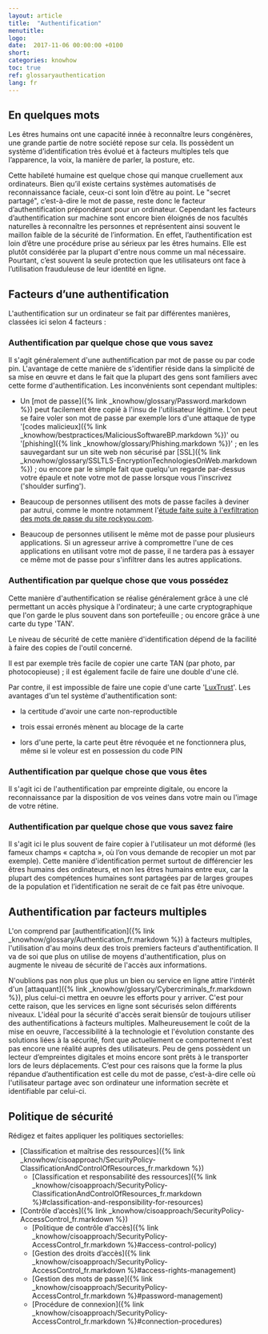 ```yaml
---
layout: article
title:  "Authentification"
menutitle:
logo:
date:  2017-11-06 00:00:00 +0100
short:
categories: knowhow
toc: true
ref: glossaryauthentication
lang: fr
---
```


En quelques mots
----------------
Les êtres humains ont une capacité innée à reconnaître leurs congénères,
une grande partie de notre société repose sur cela. Ils possèdent un
système d’identification très évolué et à facteurs multiples tels que
l’apparence, la voix, la manière de parler, la posture, etc.

Cette habileté humaine est quelque chose qui manque cruellement aux
ordinateurs. Bien qu’il existe certains systèmes automatisés de
reconnaissance faciale, ceux-ci sont loin d’être au point. Le "secret
partagé", c’est-à-dire le mot de passe, reste donc le facteur
d’authentification prépondérant pour un ordinateur. Cependant les
facteurs d’authentification sur machine sont encore bien éloignés de nos
facultés naturelles à reconnaître les personnes et représentent ainsi
souvent le maillon faible de la sécurité de l’information. En effet,
l’authentification est loin d’être une procédure prise au sérieux par
les êtres humains. Elle est plutôt considérée par la plupart d'entre
nous comme un mal nécessaire. Pourtant, c’est souvent la seule
protection que les utilisateurs ont face à l’utilisation frauduleuse de
leur identité en ligne.


Facteurs d’une authentification
-------------------------------


L'authentification sur un ordinateur se fait par différentes manières,
classées ici selon 4 facteurs :

### Authentification par quelque chose que vous savez

Il s'agit généralement d'une authentification par mot de passe ou par
code pin. L'avantage de cette manière de s'identifier réside dans la
simplicité de sa mise en œuvre et dans le fait que la plupart des gens
sont familiers avec cette forme d'authentification. Les inconvénients
sont cependant multiples:

-   Un [mot de passe]({% link _knowhow/glossary/Password.markdown %}) peut
    facilement être copié à l'insu de l'utilisateur légitime. L'on peut
    se faire voler son mot de passe par exemple lors d'une attaque de
    type '[codes malicieux]({% link _knowhow/bestpractices/MaliciousSoftwareBP.markdown %})' ou
    '[phishing]({% link _knowhow/glossary/Phishing.markdown %})' ; en les
    sauvegardant sur un site web non sécurisé par
    [SSL]({% link _knowhow/glossary/SSLTLS-EncryptionTechnologiesOnWeb.markdown %})
    ; ou encore par le simple fait que quelqu'un regarde par-dessus
    votre épaule et note votre mot de passe lorsque vous l'inscrivez
    ('shoulder surfing').

-   Beaucoup de personnes utilisent des mots de passe faciles à deviner
    par autrui, comme le montre notamment l'[étude faite suite à
    l'exfiltration des mots de passe du site
    rockyou.com](http://www.imperva.com/docs/WP_Consumer_Password_Worst_Practices.pdf).

-   Beaucoup de personnes utilisent le même mot de passe pour plusieurs
    applications. Si un agresseur arrive à compromettre l'une de ces
    applications en utilisant votre mot de passe, il ne tardera pas à
    essayer ce même mot de passe pour s'infiltrer dans les autres
    applications.

### Authentification par quelque chose que vous possédez

Cette manière d'authentification se réalise généralement grâce à une clé
permettant un accès physique à l'ordinateur; à une carte cryptographique
que l'on garde le plus souvent dans son portefeuille ; ou encore grâce à
une carte du type 'TAN'.

Le niveau de sécurité de cette manière d'identification dépend de la
facilité à faire des copies de l'outil concerné.

Il est par exemple très facile de copier une carte TAN (par photo, par
photocopieuse) ; il est également facile de faire une double d'une clé.

Par contre, il est impossible de faire une copie d'une carte
'[LuxTrust](https://www.luxtrust.lu/fr/product_page/30)'. Les avantages
d'un tel système d'authentification sont:

-   la certitude d'avoir une carte non-reproductible

-   trois essai erronés mènent au blocage de la carte

-   lors d'une perte, la carte peut être révoquée et ne fonctionnera
    plus, même si le voleur est en possession du code PIN

### Authentification par quelque chose que vous êtes

Il s'agit ici de l'authentification par empreinte digitale, ou encore la
reconnaissance par la disposition de vos veines dans votre main ou
l'image de votre rétine.

### Authentification par quelque chose que vous savez faire

Il s'agit ici le plus souvent de faire copier à l'utilisateur un mot
déformé (les fameux champs « captcha », où l’on vous demande de recopier
un mot par exemple). Cette manière d'identification permet surtout de
différencier les êtres humains des ordinateurs, et non les êtres humains
entre eux, car la plupart des compétences humaines sont partagées par de
larges groupes de la population et l’identification ne serait de ce fait
pas être univoque.



Authentification par facteurs multiples
---------------------------------------

L'on comprend par
[authentification]({% link _knowhow/glossary/Authentication_fr.markdown %}) à
facteurs multiples, l'utilisation d'au moins deux des trois premiers
facteurs d'authentification. Il va de soi que plus on utilise de moyens
d'authentification, plus on augmente le niveau de sécurité de l'accès
aux informations.

N'oublions pas non plus que plus un bien ou service en ligne attire
l'intérêt d'un [attaquant]({% link _knowhow/glossary/Cybercriminals_fr.markdown %}),
plus celui-ci mettra en oeuvre les efforts pour y arriver. C'est pour
cette raison, que les services en ligne sont sécurisés selon différents
niveaux. L'idéal pour la sécurité d'accès serait biensûr de toujours
utiliser des authentifications à facteurs multiples. Malheureusement le
coût de la mise en oeuvre, l’accessibilité à la technologie et
l'évolution constante des solutions liées à la sécurité, font que
actuellement ce comportement n'est pas encore une réalité auprès des
utilisateurs. Peu de gens possèdent un lecteur d’empreintes digitales et
moins encore sont prêts à le transporter lors de leurs déplacements.
C’est pour ces raisons que la forme la plus répandue d’authentification
est celle du mot de passe, c’est-à-dire celle où l'utilisateur partage
avec son ordinateur une information secrète et identifiable par
celui-ci.


Politique de sécurité
---------------------


Rédigez et faites appliquer les politiques sectorielles:

-   [Classification et maîtrise des ressources]({% link _knowhow/cisoapproach/SecurityPolicy-ClassificationAndControlOfResources_fr.markdown %})
    -   [Classification et responsabilité des ressources]({% link _knowhow/cisoapproach/SecurityPolicy-ClassificationAndControlOfResources_fr.markdown %}#classification-and-responsibility-for-resources)
-   [Contrôle d’accès]({% link _knowhow/cisoapproach/SecurityPolicy-AccessControl_fr.markdown %})
    -   [Politique de contrôle d’accès]({% link _knowhow/cisoapproach/SecurityPolicy-AccessControl_fr.markdown %}#access-control-policy)
    -   [Gestion des droits d’accès]({% link _knowhow/cisoapproach/SecurityPolicy-AccessControl_fr.markdown %}#access-rights-management)
    -   [Gestion des mots de passe]({% link _knowhow/cisoapproach/SecurityPolicy-AccessControl_fr.markdown %}#password-management)
    -   [Procédure de
        connexion]({% link _knowhow/cisoapproach/SecurityPolicy-AccessControl_fr.markdown %}#connection-procedures)
